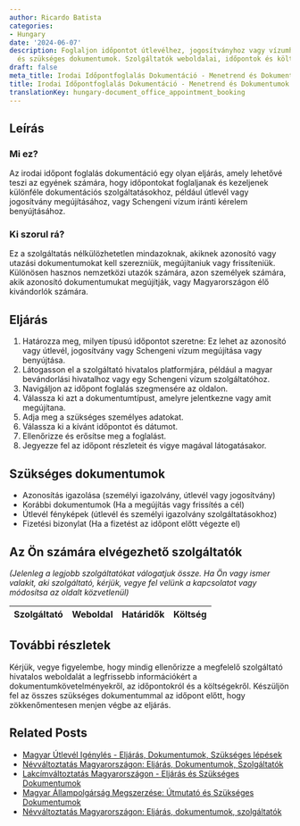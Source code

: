 ```yaml
---
author: Ricardo Batista
categories:
- Hungary
date: '2024-06-07'
description: Foglaljon időpontot útlevélhez, jogosítványhoz vagy vízumhoz. Lépések
  és szükséges dokumentumok. Szolgáltatók weboldalai, időpontok és költségek.
draft: false
meta_title: Irodai Időpontfoglalás Dokumentáció - Menetrend és Dokumentumok
title: Irodai Időpontfoglalás Dokumentáció - Menetrend és Dokumentumok
translationKey: hungary-document_office_appointment_booking
---
```



## Leírás
### Mi ez?
Az irodai időpont foglalás dokumentáció egy olyan eljárás, amely lehetővé teszi az egyének számára, hogy időpontokat foglaljanak és kezeljenek különféle dokumentációs szolgáltatásokhoz, például útlevél vagy jogosítvány megújításához, vagy Schengeni vízum iránti kérelem benyújtásához.

### Ki szorul rá?
Ez a szolgáltatás nélkülözhetetlen mindazoknak, akiknek azonosító vagy utazási dokumentumokat kell szerezniük, megújítaniuk vagy frissíteniük. Különösen hasznos nemzetközi utazók számára, azon személyek számára, akik azonosító dokumentumukat megújítják, vagy Magyarországon élő kivándorlók számára.

## Eljárás
1. Határozza meg, milyen típusú időpontot szeretne: Ez lehet az azonosító vagy útlevél, jogosítvány vagy Schengeni vízum megújítása vagy benyújtása.
2. Látogasson el a szolgáltató hivatalos platformjára, például a magyar bevándorlási hivatalhoz vagy egy Schengeni vízum szolgáltatóhoz.
3. Navigáljon az időpont foglalás szegmensére az oldalon.
4. Válassza ki azt a dokumentumtípust, amelyre jelentkezne vagy amit megújítana.
5. Adja meg a szükséges személyes adatokat.
6. Válassza ki a kívánt időpontot és dátumot.
7. Ellenőrizze és erősítse meg a foglalást.
8. Jegyezze fel az időpont részleteit és vigye magával látogatásakor.

## Szükséges dokumentumok
- Azonosítás igazolása (személyi igazolvány, útlevél vagy jogosítvány)
- Korábbi dokumentumok (Ha a megújítás vagy frissítés a cél)
- Útlevél fényképek (útlevél és személyi igazolvány szolgáltatásokhoz)
- Fizetési bizonylat (Ha a fizetést az időpont előtt végezte el)

## Az Ön számára elvégezhető szolgáltatók
_(Jelenleg a legjobb szolgáltatókat válogatjuk össze. Ha Ön vagy ismer valakit, aki szolgáltató, kérjük, vegye fel velünk a kapcsolatot vagy módosítsa az oldalt közvetlenül)_

| Szolgáltató     |     Weboldal    |     Határidők    |       Költség     |
| :-------------: | :-------------: |  :-------------: | :-------------: |

## További részletek
Kérjük, vegye figyelembe, hogy mindig ellenőrizze a megfelelő szolgáltató hivatalos weboldalát a legfrissebb információkért a dokumentumkövetelményekről, az időpontokról és a költségekről. Készüljön fel az összes szükséges dokumentummal az időpont előtt, hogy zökkenőmentesen menjen végbe az eljárás.
## Related Posts

- [Magyar Útlevél Igénylés - Eljárás, Dokumentumok, Szükséges lépések](https://tramitit.com/hu/guides/hungary/utlevel_igenylese/)
- [Névváltoztatás Magyarországon: Eljárás, Dokumentumok, Szolgáltatók](https://tramitit.com/hu/guides/hungary/nevvaltoztatas_bejelentese/)
- [Lakcímváltoztatás Magyarországon - Eljárás és Szükséges Dokumentumok](https://tramitit.com/hu/guides/hungary/lakohely_bejelentese/)
- [Magyar Állampolgárság Megszerzése: Útmutató és Szükséges Dokumentumok](https://tramitit.com/hu/guides/hungary/allampolgarsagi_kerelmek/)
- [Névváltoztatás Magyarországon: Eljárás, dokumentumok, szolgáltatók](https://tramitit.com/hu/guides/hungary/csaladi_nev_megvaltoztatasa/)